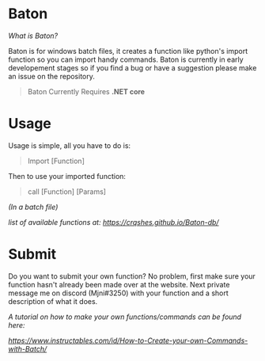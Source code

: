 # Baton

*What is Baton?*

Baton is for windows batch files, it creates a function like python's import
function so you can import handy commands. Baton is currently in early developement
stages so if you find a bug or have a suggestion please make an issue on the repository.

> Baton Currently Requires **.NET core**<br>

# Usage

Usage is simple, all you have to do is:
> Import [Function]

Then to use your imported function:

> call [Function] [Params]

*(In a batch file)*

*list of available functions at: https://crqshes.github.io/Baton-db/*

# Submit

Do you want to submit your own function? No problem, first make sure your function
hasn't already been made over at the website. Next private message me on discord (Mjni#3250)
with your function and a short description of what it does.

*A tutorial on how to make your own functions/commands can be found here:*

*https://www.instructables.com/id/How-to-Create-your-own-Commands-with-Batch/*
